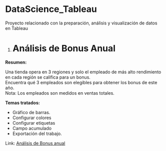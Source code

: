 # DataScience_Tableau
Proyecto relacionado con la preparación, análisis y visualización de datos en Tableau

1. # Análisis de Bonus Anual 

**Resumen:**  
<p>
  Una tienda opera en 3 regiones y solo el empleado de más alto rendimiento  en cada región se califica para un bonus.<br>  
  Encuentra qué 3 empleados son elegibles para obtener los bonus de este año.<br>   
  Nota: Los empleados son medidos en ventas totales.  
</p>

**Temas tratados:**  
   - Gráfico de barras.
   - Configurar colores
   - Configurar etiquetas
   - Campo acumulado
   - Exportación del trabajo.


Link:
[Análisis de Bonus anual](https://public.tableau.com/app/profile/ariel2737/viz/AnalisisBonusAnual_16789155720140/AnlisisdelBonusAnual)
